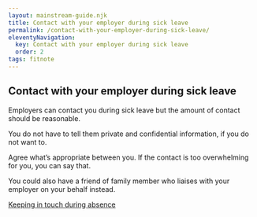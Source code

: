 ```yaml
---
layout: mainstream-guide.njk
title: Contact with your employer during sick leave
permalink: /contact-with-your-employer-during-sick-leave/
eleventyNavigation:
  key: Contact with your employer during sick leave
  order: 2
tags: fitnote
---
```


## Contact with your employer during sick leave

Employers can contact you during sick leave but the amount of contact should be reasonable.

You do not have to tell them private and confidential information, if you do not want to.

Agree what’s appropriate between you. If the contact is too overwhelming for you, you can say that.

You could also have a friend of family member who liaises with your employer on your behalf instead.

[Keeping in touch during absence](https://acas.org.uk/keeping-in-touch-during-absence/)
